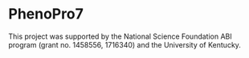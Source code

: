 # PhenoPro7

This project was supported by the National Science Foundation ABI program (grant no. 1458556, 1716340) and the University of Kentucky. 
